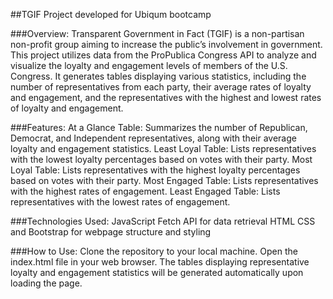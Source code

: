 ﻿##TGIF Project developed for Ubiqum bootcamp

###Overview:
Transparent Government in Fact (TGIF) is a non-partisan non-profit group aiming to increase the public’s involvement in government. This project utilizes data from the ProPublica Congress API to analyze and visualize the loyalty and engagement levels of members of the U.S. Congress. It generates tables displaying various statistics, including the number of representatives from each party, their average rates of loyalty and engagement, and the representatives with the highest and lowest rates of loyalty and engagement.

###Features:
At a Glance Table: Summarizes the number of Republican, Democrat, and Independent representatives, along with their average loyalty and engagement statistics.
Least Loyal Table: Lists representatives with the lowest loyalty percentages based on votes with their party.
Most Loyal Table: Lists representatives with the highest loyalty percentages based on votes with their party.
Most Engaged Table: Lists representatives with the highest rates of engagement.
Least Engaged Table: Lists representatives with the lowest rates of engagement.

###Technologies Used:
JavaScript
Fetch API for data retrieval
HTML CSS and Bootstrap for webpage structure and styling

###How to Use:
Clone the repository to your local machine.
Open the index.html file in your web browser.
The tables displaying representative loyalty and engagement statistics will be generated automatically upon loading the page.
